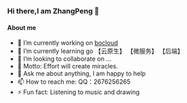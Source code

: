 ### Hi there,I am ZhangPeng 👋



#### About me
- 🔭 I’m currently working on [bocloud](https://www.bocloud.com.cn/)
- 🌱 I’m currently learning go 【云原生】 【微服务】 【后端】
- 👯 I’m looking to collaborate on ...
- 🤔 Motto: Effort will create miracles.
- 💬 Ask me about anything, I am happy to help
- 📫 How to reach me: QQ：2676256265
- ⚡ Fun fact: Listening to music and drawing
